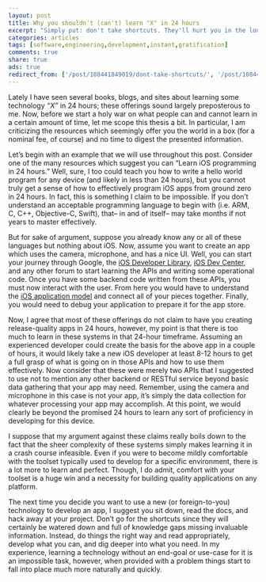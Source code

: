 ```yaml
---
layout: post
title: Why you shouldn't (can't) learn "X" in 24 hours
excerpt: "Simply put: don't take shortcuts. They'll hurt you in the long run."
categories: articles
tags: [software,engineering,development,instant,gratification]
comments: true
share: true
ads: true
redirect_from: ['/post/108441849019/dont-take-shortcuts/', '/post/108441849019/']
---
```


<p>Lately I have seen several books, blogs, and sites about learning some technology <i>&ldquo;X&rdquo;</i> in 24 hours; these offerings sound largely preposterous to me. Now, before we start a holy war on what people can and cannot learn in a certain amount of time, let me scope this thesis a bit. In particular, I am criticizing the resources which seemingly offer you the world in a box (for a nominal fee, of course) and no time to digest the presented information.</p><p>Let&rsquo;s begin with an example that we will use throughout this post. Consider one of the many resources which suggest you can &ldquo;Learn iOS programming in 24 hours.&rdquo; Well, sure, I too could teach you how to write a hello world program for any device (and likely in less than 24 hours), but you cannot truly get a sense of how to effectively program iOS apps from ground zero in 24 hours. In fact, this is something I claim to be impossible. If you don&rsquo;t understand an acceptable programming language to begin with (i.e. ARM, C, C++, Objective-C, Swift), that&ndash; in and of itself&ndash; may take months if not years to master effectively.</p>
<p>But for sake of argument, suppose you already know any or all of these languages but nothing about iOS. Now, assume you want to create an app which uses the camera, microphone, and has a nice UI. Well, you can start your journey through Google, the <a href="https://developer.apple.com/library/ios/navigation/" target="_blank">iOS Developer Library</a>, <a href="https://developer.apple.com/devcenter/ios/index.action" target="_blank">iOS Dev Center</a>, and any other forum to start learning the APIs and writing some operational code. Once you have some backend code written from these APIs, you must now interact with the user. From here you would have to understand the <a href="http://deathbytape.com/articles/2015/01/17/anatomy-ios-app.html" target="_blank">iOS application model</a> and connect all of your pieces together. Finally, you would need to debug your application to prepare it for the app store.</p>
<p>Now, I agree that most of these offerings do not claim to have you creating release-quality apps in 24 hours, however, my point is that there is too much to learn in these systems in that 24-hour timeframe. Assuming an experienced developer could create the basis for the above app in a couple of hours, it would likely take a new iOS developer at least 8-12 hours to get a full grasp of what is going on in those APIs and how to use them effectively. Now consider that these were merely two APIs that I suggested to use not to mention any other backend or RESTful service beyond basic data gathering that your app may need. Remember, using the camera and microphone in this case is not your app, it&rsquo;s simply the data collection for whatever processing your app may accomplish. At this point, we would clearly be beyond the promised 24 hours to learn any sort of proficiency in developing for this device.</p>
<p>I suppose that my argument against these claims really boils down to the fact that the sheer complexity of these systems simply makes learning it in a crash course infeasible. Even if you were to become mildly comfortable with the toolset typically used to develop for a specific environment, there is a lot more to learn and perfect. Though, I do admit, comfort with your toolset is a huge win and a necessity for building quality applications on any platform.</p>
<p>The next time you decide you want to use a new (or foreign-to-you) technology to develop an app, I suggest you sit down, read the docs, and hack away at your project. Don&rsquo;t go for the shortcuts since they will certainly be watered down and full of knowledge gaps missing invaluable information. Instead, do things the right way and read appropriately, develop what you can, and dig deeper into what you need. In my experience, learning a technology without an end-goal or use-case for it is an impossible task, however, when provided with a problem things start to fall into place much more naturally and quickly.</p>
